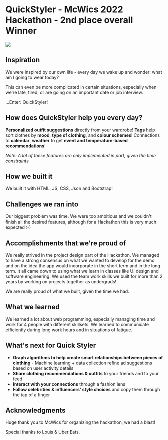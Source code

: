 

# QuickStyler - McWics 2022 Hackathon - 2nd place overall Winner

![](https://i.imgur.com/FdmOupX.png)

## Inspiration 





We were inspired by our own life - every day we wake up and wonder: what am I going to wear today? 

This can even be more complicated in certain situations, especially when we're late, tired, or are going on an important date or job interview.

...Enter: QuickStyler! 

## How does QuickStyler help you every day?

**Personalized outfit suggestions** directly from your wardrobe!
**Tags** help sort clothes by **mood**, **type of clothing**, and **colour schemes**!
Connections to **calendar**, **weather** to get **event and temperature-based recommendations**!

*Note: A lot of these features are only implemented in part, given the time constraints*

## How we built it

We built it with HTML, JS, CSS, Json and Bootstrap! 

## Challenges we ran into 

Our biggest problem was time. We were too ambitious and we couldn't finish all the desired features, although for a Hackathon this is very much expected :-)

## Accomplishments that we're proud of 

We really strived in the project design part of the Hackathon. We managed to have a strong consensus on what we wanted to develop for the demo and on the idea the app would incorporate in the short term and in the long term. It all came down to using what we learn in classes like UI design and software engineering. We used the team work skills we built for more than 2 years by working on projects together as undergrads!

We are really proud of what we built, given the time we had.

## What we learned 

We learned a lot about web programming, especially managing time and work for 4 people with different skillsets. We learned to communicate efficiently during long work hours and in situations of fatigue. 

## What's next for Quick Styler 
* **Graph algorithms to help create smart relationships between pieces of clothing** - Machine learning + data collection refine ad suggestions based on user activity details
* **Share clothing recommendations & outfits** to your friends and to your feed
* **Interact with your connections** through a fashion lens
* **Follow celebrities & influencers' style choices** and copy them through the tap of a finger

## Acknowledgments
Huge thank you to McWics for organizing the hackathon, we had a blast! 

Special thanks to Louis & Uber Eats. 

